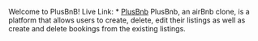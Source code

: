 Welcome to PlusBnB!
Live Link: * [PlusBnb](https://plusbnb.herokuapp.com/)
PlusBnb,  an airBnb clone, is a platform that allows users to create, delete, edit their listings as well as create and delete bookings from the existing listings.
